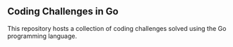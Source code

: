 ## Coding Challenges in Go

This repository hosts a collection of coding challenges solved using the Go programming language.
